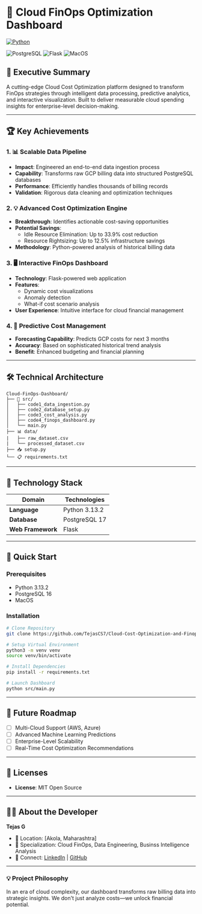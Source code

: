 # 💸 Cloud FinOps Optimization Dashboard

[![Python](https://www.google.com/url?sa=i&url=https%3A%2F%2F1000logos.net%2Fpython-logo%2F&psig=AOvVaw0NBLGQHgHCT6BQEEa0ZwHU&ust=1743317537149000&source=images&cd=vfe&opi=89978449&ved=0CBEQjRxqFwoTCODPubParowDFQAAAAAdAAAAABAE)](https://github.com/TejasCS7/Cloud-Cost-Optimization-and-Finops-Dashboard/blob/c7a122deb6b43cdf92de2cb67ce571f4f6b2bd0b/Python-Logo.png)

![PostgreSQL](https://www.google.com/url?sa=i&url=https%3A%2F%2Fmedium.com%2F%40eliass.rahmani%2Fhow-to-perform-a-transaction-on-postgresql-with-c-programming-language-74186497585e&psig=AOvVaw1M2xtG6JfRgMIRCCmdN465&ust=1743317707151000&source=images&cd=vfe&opi=89978449&ved=0CBQQjRxqFwoTCKCo6djarowDFQAAAAAdAAAAABAE)
![Flask](https://www.google.com/url?sa=i&url=https%3A%2F%2Fwww.klipartz.com%2Fen%2Fsticker-png-rbwua&psig=AOvVaw26Tt702zLLgSGYM31G7cHd&ust=1743317891171000&source=images&cd=vfe&opi=89978449&ved=0CBQQjRxqFwoTCKjin7TbrowDFQAAAAAdAAAAABAE)
![MacOS](https://www.google.com/url?sa=i&url=https%3A%2F%2Fbrandslogos.com%2Fm%2Fmac-os-logo%2F&psig=AOvVaw1GP8r7g0WswY44FzGFQP76&ust=1743317947841000&source=images&cd=vfe&opi=89978449&ved=0CBQQjRxqFwoTCIjF987browDFQAAAAAdAAAAABAE)

## 🚀 Executive Summary

A cutting-edge Cloud Cost Optimization platform designed to transform FinOps strategies through intelligent data processing, predictive analytics, and interactive visualization. Built to deliver measurable cloud spending insights for enterprise-level decision-making.

---

## 🏆 Key Achievements

### 1. 📊 Scalable Data Pipeline
- **Impact**: Engineered an end-to-end data ingestion process
- **Capability**: Transforms raw GCP billing data into structured PostgreSQL databases
- **Performance**: Efficiently handles thousands of billing records
- **Validation**: Rigorous data cleaning and optimization techniques

### 2. 💡 Advanced Cost Optimization Engine
- **Breakthrough**: Identifies actionable cost-saving opportunities
- **Potential Savings**: 
  - Idle Resource Elimination: Up to 33.9% cost reduction
  - Resource Rightsizing: Up to 12.5% infrastructure savings
- **Methodology**: Python-powered analysis of historical billing data

### 3. 🖥️ Interactive FinOps Dashboard
- **Technology**: Flask-powered web application
- **Features**:
  - Dynamic cost visualizations
  - Anomaly detection
  - What-if cost scenario analysis
- **User Experience**: Intuitive interface for cloud financial management

### 4. 🔮 Predictive Cost Management
- **Forecasting Capability**: Predicts GCP costs for next 3 months
- **Accuracy**: Based on sophisticated historical trend analysis
- **Benefit**: Enhanced budgeting and financial planning

---

## 🛠 Technical Architecture

```
Cloud-FinOps-Dashboard/
├── 📁 src/                    
│   ├── code1_data_ingestion.py     
│   ├── code2_database_setup.py      
│   ├── code3_cost_analysis.py      
│   ├── code4_finops_dashboard.py    
│   └── main.py               
├── 📊 data/  
|   ├── raw_dataset.csv
|   └── processed_dataset.csv               
├── 📥 setup.py                 
└── 📋 requirements.txt        
```

---

## 🔬 Technology Stack

| Domain | Technologies |
|--------|--------------|
| **Language** | Python 3.13.2 |
| **Database** | PostgreSQL 17 |
| **Web Framework** | Flask |

---

## 🚀 Quick Start

### Prerequisites
- Python 3.13.2
- PostgreSQL 16
- MacOS 

### Installation
```bash
# Clone Repository
git clone https://github.com/TejasCS7/Cloud-Cost-Optimization-and-Finops-Dashboard/blob/main/LICENSE

# Setup Virtual Environment
python3 -m venv venv
source venv/bin/activate

# Install Dependencies
pip install -r requirements.txt

# Launch Dashboard
python src/main.py
```

---

## 🔮 Future Roadmap

- [ ] Multi-Cloud Support (AWS, Azure)
- [ ] Advanced Machine Learning Predictions
- [ ] Enterprise-Level Scalability
- [ ] Real-Time Cost Optimization Recommendations

---

## 📜 Licenses 

- **License**: MIT Open Source

---

## 👨‍💻 About the Developer

**Tejas G**
- 📍 Location: [Akola, Maharashtra]
- 💼 Specialization: Cloud FinOps, Data Engineering, Businss Intelligence Analysis
- 🔗 Connect: [LinkedIn](https://www.linkedin.com/in/tejas-gaikawad/) | [GitHub](https://github.com/TejasCS7)

---

### 💡 Project Philosophy

In an era of cloud complexity, our dashboard transforms raw billing data into strategic insights. We don't just analyze costs—we unlock financial potential.

